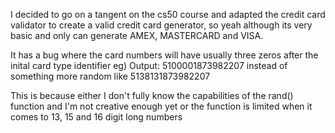 I decided to go on a tangent on the cs50 course and adapted the credit card validator to create a valid credit card generator, so yeah although its very basic and only can generate AMEX, MASTERCARD and VISA.

It has a bug where the card numbers will have usually three zeros after the inital card type identifier
eg) Output: 5100001873982207 instead of something more random like
            5138131873982207
            
            
This is because either I don't fully know the capabilities of the rand() function and I'm not creative enough yet or the function is limited when it comes to 13, 15 and 16 digit long numbers
